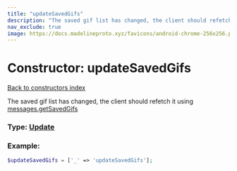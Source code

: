 ```yaml
---
title: "updateSavedGifs"
description: "The saved gif list has changed, the client should refetch it using messages.getSavedGifs"
nav_exclude: true
image: https://docs.madelineproto.xyz/favicons/android-chrome-256x256.png
---
```

# Constructor: updateSavedGifs  
[Back to constructors index](index.md)



The saved gif list has changed, the client should refetch it using [messages.getSavedGifs](https://core.telegram.org/method/messages.getSavedGifs)




### Type: [Update](../types/Update.md)


### Example:

```php
$updateSavedGifs = ['_' => 'updateSavedGifs'];
```  

